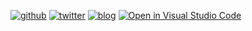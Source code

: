 [![github](https://img.shields.io/github/followers/syotaro?label=Follow%20%40syotaro=social)](https://github.com/syotaro)
[![twitter](https://img.shields.io/twitter/follow/syotaro85?style=social)](https://twitter.com/syotaro85)
[![blog](https://img.shields.io/badge/blog-syotaro.github.io-B39DDB?style=flat-square)](https://syotaro.github.io/)
[![Open in Visual Studio Code](https://img.shields.io/static/v1?logo=visualstudiocode&label=&message=Open%20in%20Visual%20Studio%20Code&labelColor=2c2c32&color=007acc&logoColor=007acc)](https://open.vscode.dev/syotaro/syotaro)
